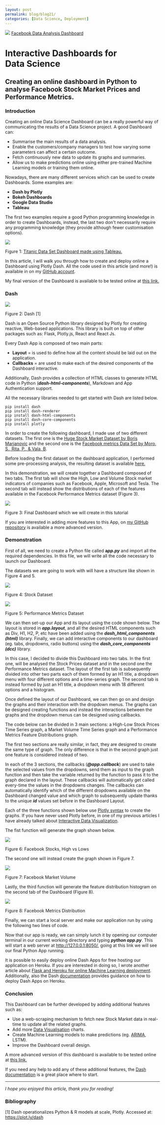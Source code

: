 ```yaml
---
layout: post
permalink: blog/blog21/
categories: [Data Science, Deployment]
---
```


![](https://cdn-images-1.medium.com/max/1200/1*PnO6VgeNnVquirfLfZLdEA.gif)
[Facebook Data Analysis Dashboard](https://salty-tor-65518.herokuapp.com/)

# Interactive Dashboards for Data Science

## Creating an online dashboard in Python to analyse Facebook Stock Market Prices and Performance Metrics.


### Introduction

Creating an online Data Science Dashboard can be a really powerful way of communicating the results of a Data Science project. A good Dashboard can:

-   Summarise the main results of a data analysis.
-   Enable the customers/company managers to test how varying some parameters can affect a certain outcome.
-   Fetch continuously new data to update its graphs and summaries.
-   Allow us to make predictions online using either pre-trained Machine Learning models or training them online.

Nowadays, there are many different services which can be used to create Dashboards. Some examples are:

-   **Dash by Plotly**
-   **Bokeh Dashboards**
-   **Google Data Studio**
-   **Tableau**

The first two examples require a good Python programming knowledge in order to create Dashboards, instead, the last two don't necessarily require any programming knowledge (they provide although fewer customisation options).

![](https://cdn-images-1.medium.com/max/1200/1*DcCGgeWS21ASglctx9OfFQ.png)

Figure 1: [Titanic Data Set Dashboard made using Tableau.](https://github.com/pierpaolo28/Data-Visualization/tree/master/Tableau%20%26%20Google%20Data%20Studio)

In this article, I will walk you through how to create and deploy online a Dashboard using Plotly Dash. All the code used in this article (and more!) is available in on my [GitHub account](https://github.com/pierpaolo28/Data-Visualization/tree/master/Dash).

My final version of the Dashboard is available to be tested online at [this link.](https://salty-tor-65518.herokuapp.com/)

### Dash

![](https://cdn-images-1.medium.com/max/800/1*u7HD-JoDZcwKHM5P4dKU2Q.png)

Figure 2: Dash [1]

Dash is an Open Source Python library designed by Plotly for creating reactive, Web-based applications. This library is built on top of other packages such as: Flask, Plotly.js, React and React Js.

Every Dash App is composed of two main parts:

-   **Layout** = is used to define how all the content should be laid out on the application.
-   **Callbacks** = are used to make each of the desired components of the Dashboard interactive.

Additionally, Dash provides a collection of HTML classes to generate HTML code in Python (***dash-html-components***), Markdown and App Authentication support.

All the necessary libraries needed to get started with Dash are listed below.

    pip install dash
    pip install dash-renderer
    pip install dash-html-components
    pip install dash-core-components
    pip install plotly

In order to create the following dashboard, I made use of two different datasets. The first one is the [Huge Stock Market Dataset by Boris Marjanovic](https://www.kaggle.com/borismarjanovic/price-volume-data-for-all-us-stocks-etfs) and the second one is the [Facebook metrics Data Set by Moro, S., Rita, P., & Vala, B](https://archive.ics.uci.edu/ml/datasets/Facebook+metrics).

Before loading the first dataset on the dashboard application, I performed some pre-processing analysis, the resulting dataset is available [here.](https://raw.githubusercontent.com/pierpaolo28/Data-Visualization/master/Dash/stock_data.csv)

In this demonstration, we will create together a Dashboard composed of two tabs. The first tab will show the High, Low and Volume Stock market indicators of companies such as Facebook, Apple, Microsoft and Tesla. The second tab will instead show the distributions of each of the features available in the Facebook Performance Metrics dataset (Figure 3).

![](https://cdn-images-1.medium.com/max/1200/1*Q5SO4evwH8s63cBgC7Pn4g.gif)

Figure 3: Final Dashboard which we will create in this tutorial

If you are interested in adding more features to this App, on [my GitHub repository](https://github.com/pierpaolo28/Data-Visualization/tree/master/Dash) is available a more advanced version.

### Demonstration

First of all, we need to create a Python file called **a*pp.py*** and import all the required dependencies. In this file, we will write all the code necessary to launch our Dashboard.

<script src="https://gist.github.com/pierpaolo28/55fef8332fad2e3630d0f3e112babc73.js"></script>

The datasets we are going to work with will have a structure like shown in Figure 4 and 5.

![](https://cdn-images-1.medium.com/max/800/1*I2MJa0z0YXPehn2w7DC00A.png)

Figure 4: Stock Dataset

![](https://cdn-images-1.medium.com/max/2560/1*MgVW5ekvk1ZXAea_V63hug.png)

Figure 5: Performance Metrics Dataset

We can then set-up our App and its layout using the code shown below. The layout is stored in ***app.layout***, and all the desired HTML components such as Div, H1, H2, P, etc have been added using the ***dash_html_components*** ***(html)*** library. Finally, we can add interactive components to our dashboard (eg. tabs, dropdowns, radio buttons) using the ***dash_core_components (dcc)*** library.

In this case, I decided to divide this Dashboard into two tabs. In the first one, will be analysed the Stock Prices dataset and in the second one the Performance Metrics dataset. The layout of the first tab is subsequently divided into other two parts each of them formed by an H1 title, a dropdown menu with four different options and a time-series graph. The second tab is instead formed by just an H1 title, a dropdown menu with 18 different options and a histogram.

<script src="https://gist.github.com/pierpaolo28/0eb023e79e91c73035d1d83775cb7d04.js"></script>

Once defined the layout of our Dashboard, we can then go on and design the graphs and their interaction with the dropdown menus. The graphs can be designed creating functions and instead the interactions between the graphs and the dropdown menus can be designed using callbacks.

The code below can be divided in 3 main sections: a High-Low Stock Prices Time Series graph, a Market Volume Time Series graph and a Performance Metrics Feature Distributions graph.

The first two sections are really similar, in fact, they are designed to create the same type of graph. The only difference is that in the second graph just one feature is considered instead of two.

In each of the 3 sections, the callbacks (***@app.callback***) are used to take the selected values from the dropdowns, send them as input to the graph function and then take the variable returned by the function to pass it to the graph declared in the layout. These callbacks will automatically get called every-time the values in the dropdowns changes. The callbacks can automatically identify which of the different dropdowns available on the Dashboard changed value and which graph to subsequently update thanks to the unique ***id***   values set before in the Dashboard Layout.

Each of the three functions shown below use [Plotly syntax](https://plot.ly/python/) to create the graphs. If you have never used Plotly before, in one of my previous articles I have already talked about [Interactive Data Visualization](https://towardsdatascience.com/interactive-data-visualization-167ae26016e8).

<script src="https://gist.github.com/pierpaolo28/ce642cb1ac02cf63d0a4c9603565c243.js"></script>

The fist function will generate the graph shown below.

![](https://cdn-images-1.medium.com/max/800/1*6vRSM7mg5ZzXrl81WPw8Hw.png)

Figure 6: Facebook Stocks, High vs Lows

The second one will instead create the graph shown in Figure 7.

![](https://cdn-images-1.medium.com/max/800/1*bxsBT9l6D_KpxSCKFnL5Ng.png)

Figure 7: Facebook Market Volume

Lastly, the third function will generate the feature distribution histogram on the second tab of the Dashboard (Figure 8).

![](https://cdn-images-1.medium.com/max/800/1*Bse1AWFpOSp2dO9mapVzzg.png)

Figure 8: Facebook Metrics Distribution

Finally, we can start a local server and make our application run by using the following two lines of code.

<script src="https://gist.github.com/pierpaolo28/786e725643c6f00d1e5aee4a0bf408b9.js"></script>

Now that our app is ready, we can simply lunch it by opening our computer terminal in our current working directory and typing ***python app.py***. This will start a web server at <http://127.0.0.1:8050/>, going at this link we will see our final Python App running.

It is possible to easily deploy online Dash Apps for free hosting our application on Heroku. If you are interested in doing so, I wrote another article about [Flask and Heroku for online Machine Learning deployment](https://towardsdatascience.com/flask-and-heroku-for-online-machine-learning-deployment-425beb54a274). Additionally, also the Dash [documentation](https://dash.plot.ly/deployment) provides guidance on how to deploy Dash Apps on Heroku.

### Conclusion

This Dashboard can be further developed by adding additional features such as:

-   Use a web-scraping mechanism to fetch new Stock Market data in real-time to update all the related graphs.
-   Add more [Data Visualisation](https://towardsdatascience.com/interactive-data-visualization-167ae26016e8) charts.
-   Create Machine Learning models to make predictions (eg. [ARIMA](https://towardsdatascience.com/stock-market-analysis-using-arima-8731ded2447a), LSTM).
-   Improve the Dashboard overall design.

A more advanced version of this dashboard is available to be tested online at [this link.](https://salty-tor-65518.herokuapp.com/)

If you need any help to add any of these additional features, the [Dash documentation](https://dash.plot.ly/) is a great place where to start.

* * * * *

*I hope you enjoyed this article, thank you for reading!*

### Bibliography

[1] Dash operationalizes Python & R models at scale, Plotly. Accessed at: <https://plot.ly/dash>
